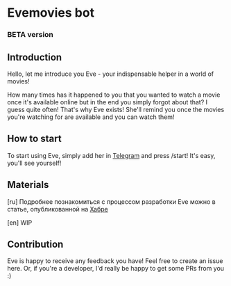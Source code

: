 # Evemovies bot

### BETA version

## Introduction

Hello, let me introduce you Eve - your indispensable helper in a world of movies!

How many times has it happened to you that you wanted to watch a movie once it's available online but in the end you simply forgot about that? I guess quite often! That's why Eve exists! She'll remind you once the movies you're watching for are available and you can watch them!

## How to start

To start using Eve, simply add her in [Telegram](http://t.me/evemovies_bot) and press /start! It's easy, you'll see yourself!

## Materials

[ru] Подробнее познакомиться с процессом разработки Eve можно в статье, опубликованной на [Хабре](https://habr.com/ru/post/443876/)

[en] WIP

## Contribution

Eve is happy to receive any feedback you have! Feel free to create an issue here. Or, if you're a developer, I'd really be happy to get some PRs from you :)
